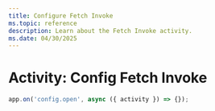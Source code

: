 ```yaml
---
title: Configure Fetch Invoke
ms.topic: reference
description: Learn about the Fetch Invoke activity.
ms.date: 04/30/2025
---
```


# Activity: Config Fetch Invoke

```typescript
app.on('config.open', async ({ activity }) => {});
```
